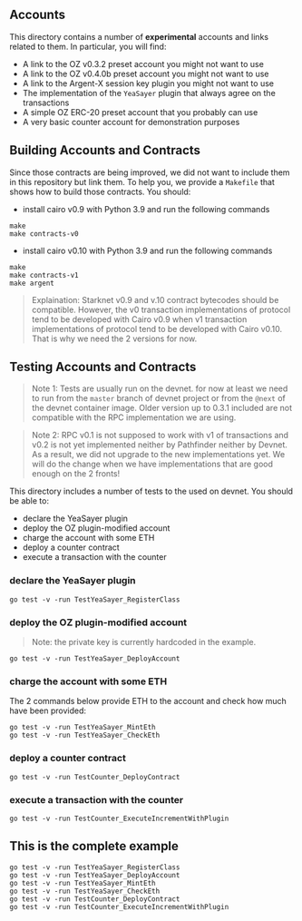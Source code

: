 ## Accounts

This directory contains a number of **experimental** accounts and links related
to them. In particular, you will find:

- A link to the OZ v0.3.2 preset account you might not want to use
- A link to the OZ v0.4.0b preset account you might not want to use
- A link to the Argent-X session key plugin you might not want to use
- The implementation of the `YeaSayer` plugin that always agree on the
  transactions
- A simple OZ ERC-20 preset account that you probably can use
- A very basic counter account for demonstration purposes

## Building Accounts and Contracts

Since those contracts are being improved, we did not want to include them in
this repository but link them. To help you, we provide a `Makefile` that
shows how to build those contracts. You should:

- install cairo v0.9 with Python 3.9 and run the following commands

```shell
make
make contracts-v0
```

- install cairo v0.10 with Python 3.9 and run the following commands

```shell
make
make contracts-v1
make argent
```

> Explaination:
> Starknet v0.9 and v.10 contract bytecodes should be compatible. However, the
> v0 transaction implementations of protocol tend to be developed with Cairo
> v0.9 when v1 transaction implementations of protocol tend to be developed
> with Cairo v0.10. That is why we need the 2 versions for now. 

## Testing Accounts and Contracts

> Note 1: Tests are usually run on the devnet. for now at least we need to run 
> from the `master` branch of devnet project or from the `@next` of the devnet
> container image. Older version up to 0.3.1 included are not compatible with
> the RPC implementation we are using.

> Note 2: RPC v0.1 is not supposed to work with v1 of transactions and v0.2 is
> not yet implemented neither by Pathfinder neither by Devnet. As a result, we 
> did not upgrade to the new implementations yet. We will do the change when
> we have implementations that are good enough on the 2 fronts!

This directory includes a number of tests to the used on devnet. You should be
able to:

- declare the YeaSayer plugin
- deploy the OZ plugin-modified account
- charge the account with some ETH
- deploy a counter contract
- execute a transaction with the counter

### declare the YeaSayer plugin

```shell
go test -v -run TestYeaSayer_RegisterClass
```

### deploy the OZ plugin-modified account

> Note: the private key is currently hardcoded in the example.

```shell
go test -v -run TestYeaSayer_DeployAccount
```

### charge the account with some ETH

The 2 commands below provide ETH to the account and check how much have been
provided:

```shell
go test -v -run TestYeaSayer_MintEth
go test -v -run TestYeaSayer_CheckEth
```

### deploy a counter contract

```shell
go test -v -run TestCounter_DeployContract
```

### execute a transaction with the counter

```shell
go test -v -run TestCounter_ExecuteIncrementWithPlugin
```

## This is the complete example

```shell
go test -v -run TestYeaSayer_RegisterClass
go test -v -run TestYeaSayer_DeployAccount
go test -v -run TestYeaSayer_MintEth
go test -v -run TestYeaSayer_CheckEth
go test -v -run TestCounter_DeployContract
go test -v -run TestCounter_ExecuteIncrementWithPlugin
```